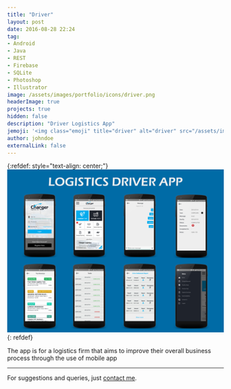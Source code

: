 ```yaml
---
title: "Driver"
layout: post
date: 2016-08-28 22:24
tag: 
- Android
- Java
- REST
- Firebase
- SQLite
- Photoshop
- Illustrator
image: /assets/images/portfolio/icons/driver.png
headerImage: true
projects: true
hidden: false
description: "Driver Logistics App"
jemoji: '<img class="emoji" title="driver" alt="driver" src="/assets/images/portfolio/icons/driver.png" height="20" width="20" align="absmiddle">'
author: johndoe
externalLink: false
---
```


{:refdef: style="text-align: center;"}
![Screenshot](/assets/images/portfolio/driver.png)
{: refdef}

The app is for a logistics firm that aims to improve their overall business process through the use of mobile app

---

For suggestions and queries, just [contact me](http://linkedin.com/in/xuhaibahmad).